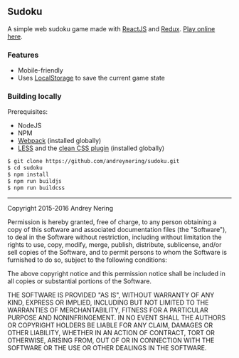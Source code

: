 ## Sudoku

A simple web sudoku game made with [ReactJS][reactjs] and [Redux][redux].
[Play online here][play].

### Features

- Mobile-friendly
- Uses [LocalStorage][localstorage] to save the current game state

### Building locally

Prerequisites:

- NodeJS
- NPM
- [Webpack][webpack] (installed globally)
- [LESS][less] and the [clean CSS plugin][lesscleancss] (installed globally)

```bash
$ git clone https://github.com/andreynering/sudoku.git
$ cd sudoku
$ npm install
$ npm run buildjs
$ npm run buildcss
```

[reactjs]: https://facebook.github.io/react/
[redux]: http://redux.js.org/
[play]: http://sudoku.js.org/
[webpack]: https://webpack.github.io/
[localstorage]: https://developer.mozilla.org/en-US/docs/Web/API/Window/localStorage
[less]: http://lesscss.org/
[lesscleancss]: https://github.com/less/less-plugin-clean-css

---

Copyright 2015-2016 Andrey Nering

Permission is hereby granted, free of charge, to any person obtaining
a copy of this software and associated documentation files (the
"Software"), to deal in the Software without restriction, including
without limitation the rights to use, copy, modify, merge, publish,
distribute, sublicense, and/or sell copies of the Software, and to
permit persons to whom the Software is furnished to do so, subject to
the following conditions:

The above copyright notice and this permission notice shall be
included in all copies or substantial portions of the Software.

THE SOFTWARE IS PROVIDED "AS IS", WITHOUT WARRANTY OF ANY KIND,
EXPRESS OR IMPLIED, INCLUDING BUT NOT LIMITED TO THE WARRANTIES OF
MERCHANTABILITY, FITNESS FOR A PARTICULAR PURPOSE AND
NONINFRINGEMENT. IN NO EVENT SHALL THE AUTHORS OR COPYRIGHT HOLDERS BE
LIABLE FOR ANY CLAIM, DAMAGES OR OTHER LIABILITY, WHETHER IN AN ACTION
OF CONTRACT, TORT OR OTHERWISE, ARISING FROM, OUT OF OR IN CONNECTION
WITH THE SOFTWARE OR THE USE OR OTHER DEALINGS IN THE SOFTWARE.
